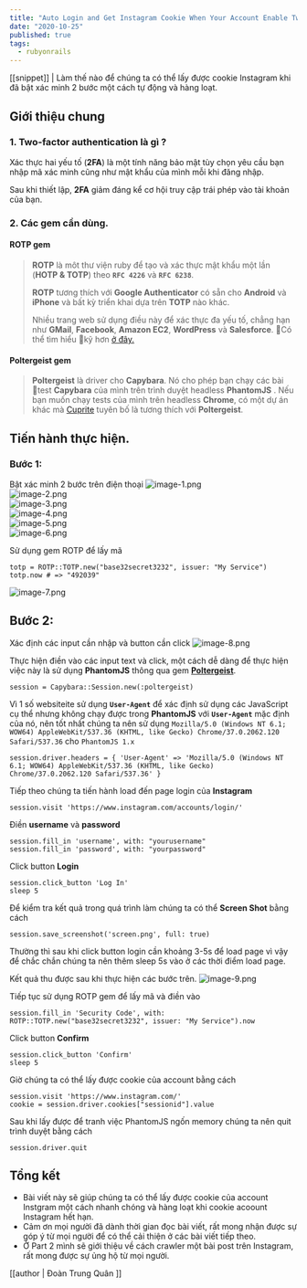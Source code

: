 ```yaml
---
title: "Auto Login and Get Instagram Cookie When Your Account Enable Two-Factor Authentication ( Scraping Instagram Part 1 )"
date: "2020-10-25"
published: true
tags:
  - rubyonrails
---
```


[[snippet]]
| Làm thế nào để chúng ta có thể lấy được cookie Instagram khi đã bật xác minh 2 bước một cách tự động và hàng loạt.

## Giới thiệu chung
### 1. Two-factor authentication là gì ?
Xác thực hai yếu tố (**2FA**) là một tính năng bảo mật tùy chọn yêu cầu bạn nhập mã xác minh cũng như mật khẩu của mình mỗi khi đăng nhập.

Sau khi thiết lập, **2FA** giảm đáng kể cơ hội truy cập trái phép vào tài khoản của bạn.
### 2. Các gem cần dùng.
#### ROTP gem

> **ROTP** là môt thư viện ruby ​​để tạo và xác thực mật khẩu một lần (**HOTP & TOTP**) theo **`RFC 4226`** và **`RFC 6238`**.
> 
> **ROTP** tương thích với **Google Authenticator** có sẵn cho **Android** và **iPhone** và bất kỳ triển khai dựa trên **TOTP** nào khác.
> 
> Nhiều trang web sử dụng điều này để xác thực đa yếu tố, chẳng hạn như
> **GMail**, **Facebook**, **Amazon EC2**, **WordPress** và **Salesforce**. Có thể tìm hiểu kỹ hơn [ở đây.](https://en.wikipedia.org/wiki/Google_Authenticator#Usage)

#### Poltergeist gem

> **Poltergeist** là driver cho **Capybara**. Nó cho phép bạn chạy các bài test **Capybara** của mình trên trình duyệt headless
> **PhantomJS** . Nếu bạn muốn chạy tests của mình trên headless **Chrome**, có một dự án khác mà [Cuprite](https://github.com/rubycdp/cuprite) tuyên bố là tương thích với **Poltergeist**.
## Tiến hành thực hiện.

### Bước 1: 
Bật xác minh 2 bước trên điện thoại
![image-1.png](/image-1.PNG)<br>
![image-2.png](/image-2.PNG)<br>
![image-3.png](/image-3.PNG)<br>
![image-4.png](/image-4.PNG)<br>
![image-5.png](/image-5.PNG)<br>
![image-6.png](/image-6.PNG)<br>

Sử dụng gem ROTP để lấy mã

    totp = ROTP::TOTP.new("base32secret3232", issuer: "My Service")
    totp.now # => "492039"

![image-7.png](/image-7.PNG)<br>

## Bước 2:
Xác định các input cần nhập và button cần click 
![image-8.png](/image-8.png)<br>

Thực hiện điền vào các input text và click, một cách dễ dàng để thực hiện việc này là sử dụng **PhantomJS** thông qua gem [**Poltergeist**](https://github.com/teampoltergeist/poltergeist).

    session = Capybara::Session.new(:poltergeist)
Vì 1 số websiteite sử dụng **`User-Agent`** để xác định sử dụng các JavaScript cụ thể nhưng không chạy được trong **PhantomJS** với **`User-Agent`** mặc định của nó, nên tốt nhất chúng ta nên sử dụng `Mozilla/5.0 (Windows NT 6.1; WOW64) AppleWebKit/537.36 (KHTML, like Gecko) Chrome/37.0.2062.120 Safari/537.36` cho `PhantomJS 1.x`

    session.driver.headers = { 'User-Agent' => 'Mozilla/5.0 (Windows NT 6.1; WOW64) AppleWebKit/537.36 (KHTML, like Gecko) Chrome/37.0.2062.120 Safari/537.36' }
Tiếp theo chúng ta tiến hành load đến page login của **Instagram**

    session.visit 'https://www.instagram.com/accounts/login/'

Điền **username** và **password**

    session.fill_in 'username', with: "yourusername"
    session.fill_in 'password', with: "yourpassword"
Click button **Login**

    session.click_button 'Log In'
    sleep 5
Để kiểm tra kết quả trong quá trình làm chúng ta có thể **Screen Shot** bằng cách

    session.save_screenshot('screen.png', full: true)
Thường thì sau khi click button login cần khoảng 3-5s để load page vì vậy để chắc chắn chúng ta nên thêm sleep 5s vào ở các thời điểm load page.

Kết quả thu được sau khi thực hiện các bước trên.
![image-9.png](/image-9.png)<br>

Tiếp tục sử dụng ROTP gem để lấy mã và điền vào

    session.fill_in 'Security Code', with: ROTP::TOTP.new("base32secret3232", issuer: "My Service").now
Click button **Confirm**

    session.click_button 'Confirm'
    sleep 5

Giờ chúng ta có thể lấy được cookie của account bằng cách 

    session.visit 'https://www.instagram.com/'
    cookie = session.driver.cookies["sessionid"].value
Sau khi lấy được để tranh việc PhantomJS ngốn memory chúng ta nên quit trình duyệt bằng cách

    session.driver.quit
## Tổng kết

-   Bài viết này sẽ giúp chúng ta có thể lấy được cookie của account Instgram một cách nhanh chóng và hàng loạt khi cookie acoount Instagram hết hạn.
-   Cảm ơn mọi người đã dành thời gian đọc bài viết, rất mong nhận được sự góp ý từ mọi người để có thể cải thiện ở các bài viết tiếp theo.
-   Ở Part 2 mình sẽ giới thiệu về cách crawler một bài post trên Instagram, rất mong được sự ủng hộ từ mọi người.

[[author | Đoàn Trung Quân ]]
